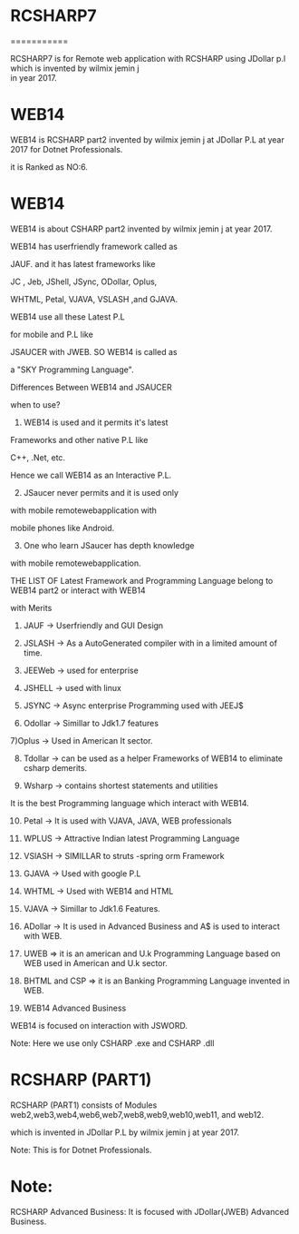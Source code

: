 # RCSHARP7
===========

RCSHARP7  is  for  Remote web application   with  RCSHARP using  JDollar p.l which  is  invented  by wilmix jemin j  
in year  2017.

WEB14
======

WEB14 is RCSHARP part2 invented by wilmix jemin j at JDollar P.L at year 2017  for  Dotnet  Professionals.

it  is  Ranked as NO:6.

WEB14
=====

WEB14 is about CSHARP part2 invented by wilmix jemin j at year 2017.

WEB14 has userfriendly framework called as

JAUF. and it has latest frameworks like

JC , Jeb, JShell, JSync, ODollar, Oplus,

WHTML, Petal, VJAVA, VSLASH ,and GJAVA.

WEB14 use all these Latest P.L

for mobile and P.L like

JSAUCER with JWEB. SO WEB14 is called as

a "SKY Programming Language".

Differences Between WEB14 and JSAUCER

when to use?

1) WEB14 is used and it permits it's latest

Frameworks and other native P.L like

C++, .Net, etc.

Hence we call WEB14 as an Interactive P.L.

2) JSaucer never permits and it is used only

with mobile remotewebapplication with

mobile phones like Android.

3) One who learn JSaucer has depth knowledge

with mobile remotewebapplication.

THE LIST OF Latest Framework and Programming Language belong to WEB14 part2 or interact with WEB14

with Merits

1) JAUF -> Userfriendly and GUI Design

2) JSLASH -> As a AutoGenerated compiler with in a limited amount of time.

3) JEEWeb -> used for enterprise

4) JSHELL -> used with linux

5) JSYNC -> Async enterprise Programming used with JEEJ$

6) Odollar -> Simillar to Jdk1.7 features

7)Oplus -> Used in American It sector.

8) Tdollar -> can be used as a helper Frameworks of WEB14 to  eliminate csharp demerits.

9) Wsharp -> contains shortest statements and utilities

It is the best Programming language which interact with  WEB14.

10) Petal -> It is used with VJAVA, JAVA, WEB professionals

11) WPLUS -> Attractive Indian latest Programming Language

12) VSlASH -> SIMILLAR to struts -spring orm Framework

13) GJAVA -> Used with google P.L

14) WHTML -> Used with WEB14 and HTML

15) VJAVA -> Simillar to Jdk1.6 Features.

16) ADollar -> It is used in Advanced Business and A$ is used to interact with WEB.

17) UWEB => it is an american and U.k Programming Language based on WEB used in American and U.k sector.

18) BHTML and CSP => it is an Banking Programming Language invented in WEB.


19) WEB14 Advanced Business

WEB14 is focused on interaction with JSWORD.

Note: Here we use only CSHARP  .exe and CSHARP  .dll



RCSHARP (PART1)
=================

RCSHARP (PART1)  consists  of  Modules   web2,web3,web4,web6,web7,web8,web9,web10,web11, and  web12.

which is  invented in   JDollar  P.L  by  wilmix  jemin  j  at  year  2017.

Note: This   is   for  Dotnet Professionals.


Note:
=====

RCSHARP Advanced Business: It is focused with JDollar(JWEB) Advanced Business.
